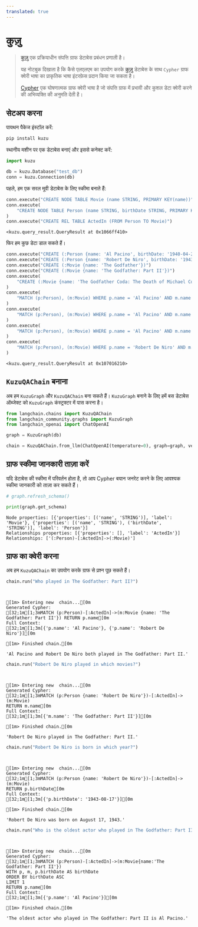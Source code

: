 ```yaml
---
translated: true
---
```


# कुज़ु

>[कुज़ु](https://kuzudb.com) एक प्रक्रियाधीन संपत्ति ग्राफ डेटाबेस प्रबंधन प्रणाली है।
>
>यह नोटबुक दिखाता है कि कैसे एलएलएम का उपयोग करके [कुज़ु](https://kuzudb.com) डेटाबेस के साथ `Cypher` ग्राफ क्वेरी भाषा का प्राकृतिक भाषा इंटरफ़ेस प्रदान किया जा सकता है।
>
>[Cypher](https://en.wikipedia.org/wiki/Cypher_(query_language)) एक घोषणात्मक ग्राफ क्वेरी भाषा है जो संपत्ति ग्राफ में प्रभावी और कुशल डेटा क्वेरी करने की अभिव्यक्ति की अनुमति देती है।

## सेटअप करना

पायथन पैकेज इंस्टॉल करें:

```bash
pip install kuzu
```

स्थानीय मशीन पर एक डेटाबेस बनाएं और इससे कनेक्ट करें:

```python
import kuzu

db = kuzu.Database("test_db")
conn = kuzu.Connection(db)
```

पहले, हम एक सरल मूवी डेटाबेस के लिए स्कीमा बनाते हैं:

```python
conn.execute("CREATE NODE TABLE Movie (name STRING, PRIMARY KEY(name))")
conn.execute(
    "CREATE NODE TABLE Person (name STRING, birthDate STRING, PRIMARY KEY(name))"
)
conn.execute("CREATE REL TABLE ActedIn (FROM Person TO Movie)")
```

```output
<kuzu.query_result.QueryResult at 0x1066ff410>
```

फिर हम कुछ डेटा डाल सकते हैं।

```python
conn.execute("CREATE (:Person {name: 'Al Pacino', birthDate: '1940-04-25'})")
conn.execute("CREATE (:Person {name: 'Robert De Niro', birthDate: '1943-08-17'})")
conn.execute("CREATE (:Movie {name: 'The Godfather'})")
conn.execute("CREATE (:Movie {name: 'The Godfather: Part II'})")
conn.execute(
    "CREATE (:Movie {name: 'The Godfather Coda: The Death of Michael Corleone'})"
)
conn.execute(
    "MATCH (p:Person), (m:Movie) WHERE p.name = 'Al Pacino' AND m.name = 'The Godfather' CREATE (p)-[:ActedIn]->(m)"
)
conn.execute(
    "MATCH (p:Person), (m:Movie) WHERE p.name = 'Al Pacino' AND m.name = 'The Godfather: Part II' CREATE (p)-[:ActedIn]->(m)"
)
conn.execute(
    "MATCH (p:Person), (m:Movie) WHERE p.name = 'Al Pacino' AND m.name = 'The Godfather Coda: The Death of Michael Corleone' CREATE (p)-[:ActedIn]->(m)"
)
conn.execute(
    "MATCH (p:Person), (m:Movie) WHERE p.name = 'Robert De Niro' AND m.name = 'The Godfather: Part II' CREATE (p)-[:ActedIn]->(m)"
)
```

```output
<kuzu.query_result.QueryResult at 0x107016210>
```

## `KuzuQAChain` बनाना

अब हम `KuzuGraph` और `KuzuQAChain` बना सकते हैं। `KuzuGraph` बनाने के लिए हमें बस डेटाबेस ऑब्जेक्ट को `KuzuGraph` कंस्ट्रक्टर में पास करना है।

```python
from langchain.chains import KuzuQAChain
from langchain_community.graphs import KuzuGraph
from langchain_openai import ChatOpenAI
```

```python
graph = KuzuGraph(db)
```

```python
chain = KuzuQAChain.from_llm(ChatOpenAI(temperature=0), graph=graph, verbose=True)
```

## ग्राफ स्कीमा जानकारी ताज़ा करें

यदि डेटाबेस की स्कीमा में परिवर्तन होता है, तो आप Cypher बयान जनरेट करने के लिए आवश्यक स्कीमा जानकारी को ताज़ा कर सकते हैं।

```python
# graph.refresh_schema()
```

```python
print(graph.get_schema)
```

```output
Node properties: [{'properties': [('name', 'STRING')], 'label': 'Movie'}, {'properties': [('name', 'STRING'), ('birthDate', 'STRING')], 'label': 'Person'}]
Relationships properties: [{'properties': [], 'label': 'ActedIn'}]
Relationships: ['(:Person)-[:ActedIn]->(:Movie)']
```

## ग्राफ का क्वेरी करना

अब हम `KuzuQAChain` का उपयोग करके ग्राफ से प्रश्न पूछ सकते हैं।

```python
chain.run("Who played in The Godfather: Part II?")
```

```output


[1m> Entering new  chain...[0m
Generated Cypher:
[32;1m[1;3mMATCH (p:Person)-[:ActedIn]->(m:Movie {name: 'The Godfather: Part II'}) RETURN p.name[0m
Full Context:
[32;1m[1;3m[{'p.name': 'Al Pacino'}, {'p.name': 'Robert De Niro'}][0m

[1m> Finished chain.[0m
```

```output
'Al Pacino and Robert De Niro both played in The Godfather: Part II.'
```

```python
chain.run("Robert De Niro played in which movies?")
```

```output


[1m> Entering new  chain...[0m
Generated Cypher:
[32;1m[1;3mMATCH (p:Person {name: 'Robert De Niro'})-[:ActedIn]->(m:Movie)
RETURN m.name[0m
Full Context:
[32;1m[1;3m[{'m.name': 'The Godfather: Part II'}][0m

[1m> Finished chain.[0m
```

```output
'Robert De Niro played in The Godfather: Part II.'
```

```python
chain.run("Robert De Niro is born in which year?")
```

```output


[1m> Entering new  chain...[0m
Generated Cypher:
[32;1m[1;3mMATCH (p:Person {name: 'Robert De Niro'})-[:ActedIn]->(m:Movie)
RETURN p.birthDate[0m
Full Context:
[32;1m[1;3m[{'p.birthDate': '1943-08-17'}][0m

[1m> Finished chain.[0m
```

```output
'Robert De Niro was born on August 17, 1943.'
```

```python
chain.run("Who is the oldest actor who played in The Godfather: Part II?")
```

```output


[1m> Entering new  chain...[0m
Generated Cypher:
[32;1m[1;3mMATCH (p:Person)-[:ActedIn]->(m:Movie{name:'The Godfather: Part II'})
WITH p, m, p.birthDate AS birthDate
ORDER BY birthDate ASC
LIMIT 1
RETURN p.name[0m
Full Context:
[32;1m[1;3m[{'p.name': 'Al Pacino'}][0m

[1m> Finished chain.[0m
```

```output
'The oldest actor who played in The Godfather: Part II is Al Pacino.'
```
